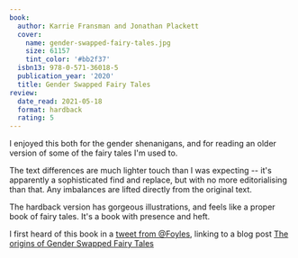 ```yaml
---
book:
  author: Karrie Fransman and Jonathan Plackett
  cover:
    name: gender-swapped-fairy-tales.jpg
    size: 61157
    tint_color: '#bb2f37'
  isbn13: 978-0-571-36018-5
  publication_year: '2020'
  title: Gender Swapped Fairy Tales
review:
  date_read: 2021-05-18
  format: hardback
  rating: 5
---
```


I enjoyed this both for the gender shenanigans, and for reading an older version of some of the fairy tales I'm used to.

The text differences are much lighter touch than I was expecting -- it's apparently a sophisticated find and replace, but with no more editorialising than that.
Any imbalances are lifted directly from the original text.

The hardback version has gorgeous illustrations, and feels like a proper book of fairy tales.
It's a book with presence and heft.

I first heard of this book in a [tweet from @Foyles](https://twitter.com/Foyles/status/1324403856353026048), linking to a blog post [The origins of Gender Swapped Fairy Tales](https://www.foyles.co.uk/Public/Biblio/Detail.aspx?blogId=2055)